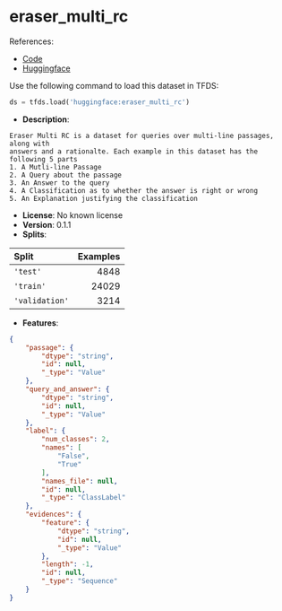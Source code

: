 # eraser_multi_rc

References:

*   [Code](https://github.com/huggingface/datasets/blob/master/datasets/eraser_multi_rc)
*   [Huggingface](https://huggingface.co/datasets/eraser_multi_rc)



Use the following command to load this dataset in TFDS:

```python
ds = tfds.load('huggingface:eraser_multi_rc')
```

*   **Description**:

```
Eraser Multi RC is a dataset for queries over multi-line passages, along with
answers and a rationalte. Each example in this dataset has the following 5 parts
1. A Mutli-line Passage
2. A Query about the passage
3. An Answer to the query
4. A Classification as to whether the answer is right or wrong
5. An Explanation justifying the classification
```

*   **License**: No known license
*   **Version**: 0.1.1
*   **Splits**:

Split  | Examples
:----- | -------:
`'test'` | 4848
`'train'` | 24029
`'validation'` | 3214

*   **Features**:

```json
{
    "passage": {
        "dtype": "string",
        "id": null,
        "_type": "Value"
    },
    "query_and_answer": {
        "dtype": "string",
        "id": null,
        "_type": "Value"
    },
    "label": {
        "num_classes": 2,
        "names": [
            "False",
            "True"
        ],
        "names_file": null,
        "id": null,
        "_type": "ClassLabel"
    },
    "evidences": {
        "feature": {
            "dtype": "string",
            "id": null,
            "_type": "Value"
        },
        "length": -1,
        "id": null,
        "_type": "Sequence"
    }
}
```


